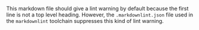 This markdown file should give a lint warning by default because the first
line is not a top level heading. However, the `.markdownlint.json` file used
in the `markdownlint` toolchain suppresses this kind of lint warning.
